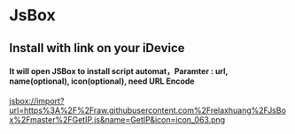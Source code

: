 # JsBox
## Install with link on your iDevice
#### It will open JSBox to install script automat，Paramter : url, name(optional), icon(optional), need URL Encode 
<jsbox://import?url=https%3A%2F%2Fraw.githubusercontent.com%2Frelaxhuang%2FJsBox%2Fmaster%2FGetIP.js&name=GetIP&icon=icon_063.png>
